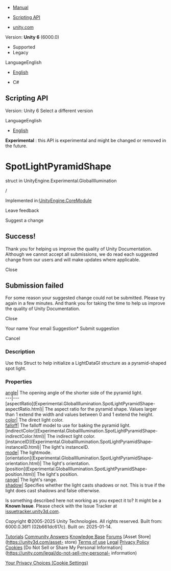 [ ]()

  * [Manual](../Manual/index.html)
  * [Scripting API](../ScriptReference/index.html)

  * [unity.com](https://unity.com/)

Version: **Unity 6** (6000.0)

  * Supported
  * Legacy

LanguageEnglish

  * [English]()

  * C#

[ ](https://docs.unity3d.com)

## Scripting API

Version: Unity 6 Select a different version

LanguageEnglish

  * [English]()

**Experimental** : this API is experimental and might be changed or removed in
the future.

# SpotLightPyramidShape

struct in UnityEngine.Experimental.GlobalIllumination

/

Implemented in:[UnityEngine.CoreModule](UnityEngine.CoreModule.html)

Leave feedback

Suggest a change

## Success!

Thank you for helping us improve the quality of Unity Documentation. Although
we cannot accept all submissions, we do read each suggested change from our
users and will make updates where applicable.

Close

## Submission failed

For some reason your suggested change could not be submitted. Please <a>try
again</a> in a few minutes. And thank you for taking the time to help us
improve the quality of Unity Documentation.

Close

Your name Your email Suggestion* Submit suggestion

Cancel

[ ]()

### Description

Use this Struct to help initialize a LightDataGI structure as a pyramid-shaped
spot light.

### Properties

[angle](Experimental.GlobalIllumination.SpotLightPyramidShape-angle.html)| The
opening angle of the shorter side of the pyramid light.  
---|---  
[aspectRatio](Experimental.GlobalIllumination.SpotLightPyramidShape-
aspectRatio.html)| The aspect ratio for the pyramid shape. Values larger than
1 extend the width and values between 0 and 1 extend the height.  
[color](Experimental.GlobalIllumination.SpotLightPyramidShape-color.html)| The
direct light color.  
[falloff](Experimental.GlobalIllumination.SpotLightPyramidShape-falloff.html)|
The falloff model to use for baking the pyramid light.  
[indirectColor](Experimental.GlobalIllumination.SpotLightPyramidShape-
indirectColor.html)| The indirect light color.  
[instanceID](Experimental.GlobalIllumination.SpotLightPyramidShape-
instanceID.html)| The light's instanceID.  
[mode](Experimental.GlobalIllumination.SpotLightPyramidShape-mode.html)| The
lightmode.  
[orientation](Experimental.GlobalIllumination.SpotLightPyramidShape-
orientation.html)| The light's orientation.  
[position](Experimental.GlobalIllumination.SpotLightPyramidShape-
position.html)| The light's position.  
[range](Experimental.GlobalIllumination.SpotLightPyramidShape-range.html)| The
light's range.  
[shadow](Experimental.GlobalIllumination.SpotLightPyramidShape-shadow.html)|
Specifies whether the light casts shadows or not. This is true if the light
does cast shadows and false otherwise.  
  
Is something described here not working as you expect it to? It might be a
**Known Issue**. Please check with the Issue Tracker at
[issuetracker.unity3d.com](https://issuetracker.unity3d.com).

Copyright ©2005-2025 Unity Technologies. All rights reserved. Built from:
6000.0.36f1 (02b661dc617c). Built on: 2025-01-14.

[Tutorials](https://unity3d.com/learn) [Community
Answers](https://answers.unity3d.com) [Knowledge
Base](https://support.unity3d.com/hc/en-us)
[Forums](https://forum.unity3d.com) [Asset Store](https://unity3d.com/asset-
store) [Terms of use](https://docs.unity3d.com/Manual/TermsOfUse.html)
[Legal](https://unity.com/legal) [Privacy
Policy](https://unity.com/legal/privacy-policy)
[Cookies](https://unity.com/legal/cookie-policy) [Do Not Sell or Share My
Personal Information](https://unity.com/legal/do-not-sell-my-personal-
information)

[Your Privacy Choices (Cookie Settings)](javascript:void\(0\);)

